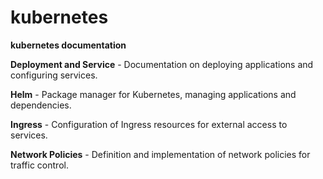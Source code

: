 # kubernetes
**kubernetes documentation**

**Deployment and Service** - Documentation on deploying applications and configuring services.

**Helm** - Package manager for Kubernetes, managing applications and dependencies.

**Ingress** - Configuration of Ingress resources for external access to services.

**Network Policies** - Definition and implementation of network policies for traffic control.
